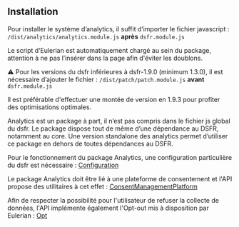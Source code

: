 ## Installation

Pour installer le système d’analytics, il suffit d’importer le fichier javascript :
`/dist/analytics/analytics.module.js` **après** `dsfr.module.js`

Le script d’Eulerian est automatiquement chargé au sein du package, attention à ne pas l’insérer dans la page afin
d'éviter les doublons.

⚠️ Pour les versions du dsfr inférieures à dsfr-1.9.0 (minimum 1.3.0), il est nécessaire d’ajouter le fichier : `/dist/patch/patch.module.js` **avant** `dsfr.module.js`

Il est préférable d'effectuer une montée de version en 1.9.3 pour profiter des optimisations optimales.

Analytics est un package à part, il n’est pas compris dans le fichier js global du dsfr.
Le package dispose tout de même d’une dépendance au DSFR, notamment au core.
Une version standalone des analytics permet d’utiliser ce package en dehors de toutes dépendances au DSFR.

Pour le fonctionnement du package Analytics, une configuration particulière du dsfr est nécessaire :
[Configuration](configuration.mdx)

Le package Analytics doit être lié à une plateforme de consentement et l'API propose des utilitaires à cet effet : [ConsentManagementPlatform](cmp.mdx)

Afin de respecter la possibilité pour l'utilisateur de refuser la collecte de données, l'API implémente également l'Opt-out mis à disposition par Eulerian : [Opt](opt.md)
